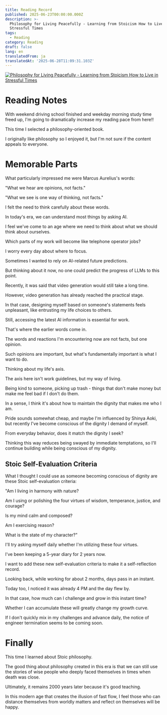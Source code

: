```yaml
---
title: Reading Record
published: 2025-06-23T00:00:00.000Z
description: >-
  Philosophy for Living Peacefully - Learning from Stoicism How to Live in
  Stressful Times
tags:
  - Reading
category: Reading
draft: false
lang: en
translatedFrom: ja
translatedAt: '2025-06-28T11:09:31.103Z'
---
```


[![Philosophy for Living Peacefully - Learning from Stoicism How to Live in Stressful Times](https://m.media-amazon.com/images/I/718SPVt0jdL._SX342_.jpg)](https://amzn.asia/d/8JByfwC)

# Reading Notes

With weekend driving school finished and weekday morning study time freed up, I'm going to dramatically increase my reading pace from here!!

This time I selected a philosophy-oriented book.

I originally like philosophy so I enjoyed it, but I'm not sure if the content appeals to everyone.

# Memorable Parts

What particularly impressed me were Marcus Aurelius's words:

"What we hear are opinions, not facts."

"What we see is one way of thinking, not facts."

I felt the need to think carefully about these words.

In today's era, we can understand most things by asking AI.

I feel we've come to an age where we need to think about what we should think about ourselves.

Which parts of my work will become like telephone operator jobs?

I worry every day about where to focus.

Sometimes I wanted to rely on AI-related future predictions.

But thinking about it now, no one could predict the progress of LLMs to this point.

Recently, it was said that video generation would still take a long time.

However, video generation has already reached the practical stage.

In that case, designing myself based on someone's statements feels unpleasant, like entrusting my life choices to others.

Still, accessing the latest AI information is essential for work.

That's where the earlier words come in.

The words and reactions I'm encountering now are not facts, but one opinion.

Such opinions are important, but what's fundamentally important is what I want to do.

Thinking about my life's axis.

The axis here isn't work guidelines, but my way of living.

Being kind to someone, picking up trash - things that don't make money but make me feel bad if I don't do them.

In a sense, I think it's about how to maintain the dignity that makes me who I am.

Pride sounds somewhat cheap, and maybe I'm influenced by Shinya Aoki, but recently I've become conscious of the dignity I demand of myself.

From everyday behavior, does it match the dignity I seek?

Thinking this way reduces being swayed by immediate temptations, so I'll continue building while being conscious of my dignity.


## Stoic Self-Evaluation Criteria

What I thought I could use as someone becoming conscious of dignity are these Stoic self-evaluation criteria:

"Am I living in harmony with nature?

Am I using or polishing the four virtues of wisdom, temperance, justice, and courage?

Is my mind calm and composed?

Am I exercising reason?

What is the state of my character?"

I'll try asking myself daily whether I'm utilizing these four virtues.

I've been keeping a 5-year diary for 2 years now.

I want to add these new self-evaluation criteria to make it a self-reflection record.

Looking back, while working for about 2 months, days pass in an instant.

Today too, I noticed it was already 4 PM and the day flew by.

In that case, how much can I challenge and grow in this instant time?

Whether I can accumulate these will greatly change my growth curve.

If I don't quickly mix in my challenges and advance daily, the notice of engineer termination seems to be coming soon.

# Finally

This time I learned about Stoic philosophy.

The good thing about philosophy created in this era is that we can still use the stories of wise people who deeply faced themselves in times when death was close.

Ultimately, it remains 2000 years later because it's good teaching.

In this modern age that creates the illusion of fast flow, I feel those who can distance themselves from worldly matters and reflect on themselves will be happy.
